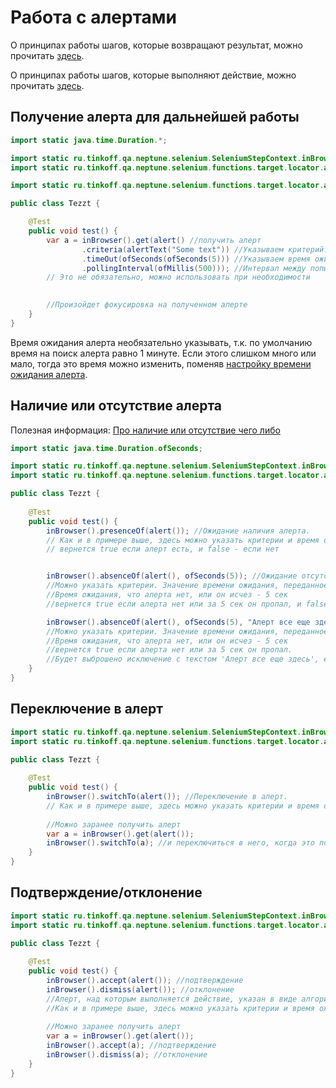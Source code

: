 # Работа с алертами

О принципах работы шагов, которые возвращают результат, можно
прочитать [здесь](./../../../core.api/doc/rus/IDEA.MD#Шаги,-которые-возвращают-результат).

О принципах работы шагов, которые выполняют действие, можно
прочитать [здесь](./../../../core.api/doc/rus/IDEA.MD#Шаги,-которые-выполняют-действие).

## Получение алерта для дальнейшей работы

```java
import static java.time.Duration.*;

import static ru.tinkoff.qa.neptune.selenium.SeleniumStepContext.inBrowser;
import static ru.tinkoff.qa.neptune.selenium.functions.target.locator.alert.GetAlertSupplier.alert;

import static ru.tinkoff.qa.neptune.selenium.functions.target.locator.alert.AlertCriteria.*;

public class Tezzt {

    @Test
    public void test() {
        var a = inBrowser().get(alert() //получить алерт
                .criteria(alertText("Some text")) //Указываем критерий. Это не обязательно, можно использовать при необходимости
                .timeOut(ofSeconds(ofSeconds(5))) //Указываем время ожидания 5 сек. Это не обязательно, можно использовать при необходимости
                .pollingInterval(ofMillis(500))); //Интервал между попытками получить ожидаемый интервал, в рамках указанных выше 5 сек. 
        // Это не обязательно, можно использовать при необходимости
        

        //Произойдет фокусировка на полученном алерте
    }
}
```

Время ожидания алерта необязательно указывать, т.к. по умолчанию время на поиск алерта равно 1 минуте. Если этого слишком
много или мало, тогда это время можно изменить, поменяв [настройку времени ожидания алерта](./SETTINGS.MD#Ожидание-алерта).

## Наличие или отсутствие алерта

Полезная информация: [Про наличие или отсутствие чего либо](./../../../core.api/doc/rus/IDEA.MD#Присутствие-и-отсутствие)


```java
import static java.time.Duration.ofSeconds;

import static ru.tinkoff.qa.neptune.selenium.SeleniumStepContext.inBrowser;
import static ru.tinkoff.qa.neptune.selenium.functions.target.locator.alert.GetAlertSupplier.alert;

public class Tezzt {
    
    @Test
    public void test() {
        inBrowser().presenceOf(alert()); //Ожидание наличия алерта. 
        // Как и в примере выше, здесь можно указать критерии и время ожидания
        // вернется true если алерт есть, и false - если нет


        inBrowser().absenceOf(alert(), ofSeconds(5)); //Ожидание отсутствия алерта. 
        //Можно указать критерии. Значение времени ожидания, переданное через .timeOut, игнорируется.
        //Время ожидания, что алерта нет, или он исчез - 5 сек
        //вернется true если алерта нет или за 5 сек он пропал, и false - если он все еще здесь

        inBrowser().absenceOf(alert(), ofSeconds(5), "Алерт все еще здесь"); //Ожидание отсутствия алерта. 
        //Можно указать критерии. Значение времени ожидания, переданное через .timeOut, игнорируется.
        //Время ожидания, что алерта нет, или он исчез - 5 сек
        //вернется true если алерта нет или за 5 сек он пропал.
        //Будет выброшено исключение с текстом 'Алерт все еще здесь', если алерт никуда не пропал
    }
}
```

## Переключение в алерт

```java
import static ru.tinkoff.qa.neptune.selenium.SeleniumStepContext.inBrowser;
import static ru.tinkoff.qa.neptune.selenium.functions.target.locator.alert.GetAlertSupplier.alert;

public class Tezzt {
    
    @Test
    public void test() {
        inBrowser().switchTo(alert()); //Переключение в алерт.
        // Как и в примере выше, здесь можно указать критерии и время ожидания.
        
        //Можно заранее получить алерт
        var a = inBrowser().get(alert());
        inBrowser().switchTo(a); //и переключиться в него, когда это потребуется
    }
}
```

## Подтверждение/отклонение

```java
import static ru.tinkoff.qa.neptune.selenium.SeleniumStepContext.inBrowser;
import static ru.tinkoff.qa.neptune.selenium.functions.target.locator.alert.GetAlertSupplier.alert;

public class Tezzt {
    
    @Test
    public void test() {
        inBrowser().accept(alert()); //подтверждение
        inBrowser().dismiss(alert()); //отклонение
        //Алерт, над которым выполняется действие, указан в виде алгоритма поиска/ожидания.
        //Как и в примере выше, здесь можно указать критерии и время ожидания.
        
        //Можно заранее получить алерт
        var a = inBrowser().get(alert());
        inBrowser().accept(a); //подтверждение
        inBrowser().dismiss(a); //отклонение
    }
}
```